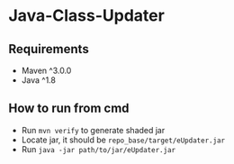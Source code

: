# Java-Class-Updater

## Requirements
- Maven ^3.0.0
- Java ^1.8

## How to run from cmd
- Run `mvn verify` to generate shaded jar
- Locate jar, it should be `repo_base/target/eUpdater.jar`
- Run `java -jar path/to/jar/eUpdater.jar`